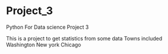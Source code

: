 # Project_3
Python For Data science Project 3

This is a project to get statistics from some data
Towns included 
Washington
New york
Chicago